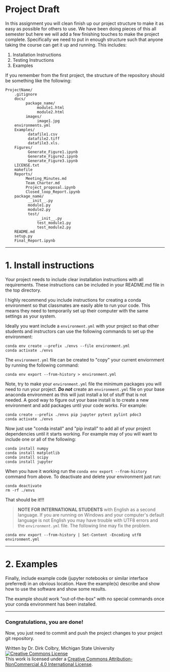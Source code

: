 # Project Draft

In this assignment you will clean finish up our project structure to make it as easy as possible for others to use.  We have been doing pieces of this all semester but here we will add a few finishing touches to make the project complete. Specifically we need to put in enough structure such that anyone taking the course can get it up and running. This includes: 

1. Installation Instructions
2. Testing Instructions
3. Examples

If you remember from the first project, the structure of the repository should be something like the following:

    ProjectName/
        .gitignore
        docs/
             package_name/
                  module1.html
                  module2.html
             images/
                  image1.jpg
        environments.yml
        Examples/
              datafile1.csv
              datafile2.tiff
              datafile3.xls.
        Figures/
              Generate_Figure1.ipynb
              Generate_Figure2.ipynb
              Generate_Figure3.ipynb
        LICENSE.txt
        makefile
        Reports/
             Meeting_Minutes.md
             Team_Charter.md
             Project_proposal.ipynb
             Closed_loop_Report.ipynb
        package_name/
              __init__.py
              module1.py
              module2.py
              test/
                  __init__.py
                  test_module1.py
                  test_module2.py
        README.md
        setup.py
        Final_Report.ipynb
        

---

# 1. Install instructions

Your project needs to include clear installation instructions with all requirements.  These instructions can be included in your README.md file in the top directory.  

I highly recommend you include instructions for creating a conda environment so that classmates are easily able to run your code. This means they need to temporarily set up their computer with the same settings as your system.  

Ideally you want include a ```environment.yml``` with your project so that other students and instructors can use the following commands to set up the environment:

    conda env create --prefix ./envs --file environment.yml
    conda activate ./envs
    
The ```environment.yml``` file can be created to "copy" your current enviornment by running the following command:

    conda env export --from-history > environment.yml
    
    
Note, try to make your ```environment.yml``` file the minimum packages you will need to run your project.  **_Do not_** create an ```environment.yml``` file on your base anaconda environment as this will just install a lot of stuff that is not needed. A good way to figure out your base install is to create a new environment and add packages until your code works. For example:

    conda create --prefix ./envs pip jupyter pytest pylint pdoc3
    conda activate ./envs

Now just use "conda install" and "pip install" to add all of your project dependencies until it starts working. For example may of you will want to include one or all of the following:

    conda install numpy
    conda install matplotlib
    conda install scipy
    conda install jupyter

When you have it working run the ```conda env export --from-history``` command from above. To deactivate and delete your environment just run:

    conda deactivate
    rm -rf ./envs
    
That should be it!!!
    

> **NOTE FOR INTERNATIONAL STUDENTS** with English as a second language.  If you are running on Windows and your computer's default language is not English you may have trouble with UTF8 errors and the ```environment.yml``` file.  The following line may fix the problem.

    conda env export --from-history | Set-Content -Encoding utf8 environment.yml

---

# 2. Examples

Finally, include example code (jupyter notebooks or similar interface preferred) in an obvious location. Have the example(s) describe and show how to use the software and show some results.  

The example should work "out-of-the-box" with no special commands once your conda environment has been installed. 

-----

### Congratulations, you are done!

Now, you just need to commit and push the project changes to your project git repository. 

Written by Dr. Dirk Colbry, Michigan State University
<a rel="license" href="http://creativecommons.org/licenses/by-nc/4.0/"><img alt="Creative Commons License" style="border-width:0" src="https://i.creativecommons.org/l/by-nc/4.0/88x31.png" /></a><br />This work is licensed under a <a rel="license" href="http://creativecommons.org/licenses/by-nc/4.0/">Creative Commons Attribution-NonCommercial 4.0 International License</a>.
